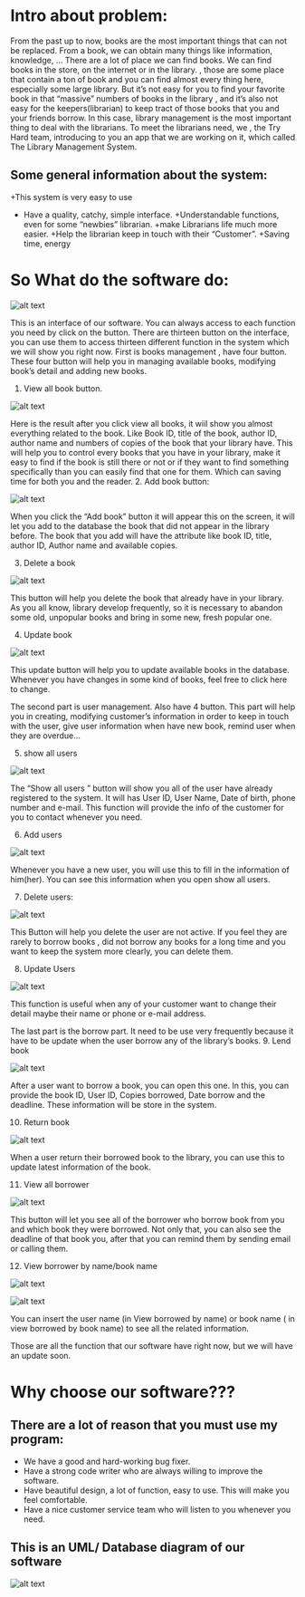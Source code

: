 
# Intro about problem:

 From the past up to now, books are the most important things that can not be replaced. From a book, we can obtain many things like information, knowledge, … There are a lot of place we can find books. We can find books in the store, on the internet or in the library. , those are some place that contain a ton of book and you can find almost every thing here, especially some large library. But it’s not easy for you to find your favorite book in that “massive” numbers of books in the library , and it’s also not easy for the keepers(librarian) to keep tract of those books that you and your friends borrow. In this case, library management is the most important thing to deal  with the librarians. To meet the librarians need, we , the Try Hard team, introducing to you an app that we are working on it, which called The Library Management System.
## Some general information about the system:
+This system is very easy to use
+ Have a quality, catchy, simple interface.
+Understandable functions, even for some “newbies” librarian.
+make Librarians life much more easier.
+Help the librarian keep in touch with their “Customer”.
+Saving time, energy
# So What do the software do:

![alt text][logo]

[logo]:https://github.com/nguyentutung/report/blob/main/picture/Picture1.png "interface"
This is an interface of our software. You can always access to each function you need by click on the button. There are thirteen button on the interface, you can use them to access thirteen different function in the system which we will show you right now.
First is books management , have four button. These four button will help you in managing available books, modifying book’s detail and adding new books. 
1. View all book button.

![alt text](https://github.com/nguyentutung/report/blob/main/picture/Picture2.png "picture")


Here is the result after you click view all books, it wiil show you almost everything related to the book. Like Book ID, title of the book, author ID,  author name and numbers of copies of the book that your library have. This will help you to control every books that you have in your library, make it easy to find if the book is still there or not or if they want to find something specifically than you can easily find that one for them. Which can saving time for both you and the reader.
2. Add book button:


![alt text](https://github.com/nguyentutung/report/blob/main/picture/Picture4.png )


When you click the “Add book” button it will appear this on the screen, it will let you add  to the database the book that did not appear in the library before. The book that you add will have the attribute like book ID, title, author ID, Author name and available copies.

3. Delete a book 

![alt text](https://github.com/nguyentutung/report/blob/main/picture/Picture5.png)
                                               

This button will help you delete the book that already have in your library. As you all know, library develop frequently, so it is necessary to abandon some old, unpopular books and bring in some new, fresh popular one. 


4. Update book

![alt text](https://github.com/nguyentutung/report/blob/main/picture/Picture6.png)


This update button  will help you to update available books in the database. Whenever you have changes in some kind of books,  feel free to click here to change.

The second part is user management. Also have 4 button. This part will help you in creating, modifying customer’s information in order to keep in touch with the user, give user information when have new book, remind user when they are overdue…

5. show all users

![alt text](https://github.com/nguyentutung/report/blob/main/picture/Picture7.png)

The “Show all users ” button will show you all of the user have already registered to the system. It will has  User ID, User Name, Date of birth,  phone number and e-mail. This function will provide the info of the customer for you to contact whenever you need.

6. Add users

![alt text](https://github.com/nguyentutung/report/blob/main/picture/Picture9.png) 

Whenever you have a new user, you will use this to fill in the information of him(her). You can see this information when you open show all users.

7. Delete users:


![alt text](https://github.com/nguyentutung/report/blob/main/picture/Picture10.png )



This Button will help you delete the user are not active. If you feel they are rarely to borrow books , did not borrow any books for a long time and you want to keep the system more clearly, you can delete them.

8. Update Users

![alt text](https://github.com/nguyentutung/report/blob/main/picture/Picture11.png)

This function is useful when any of your customer want to change their detail maybe their name or phone or e-mail address.

The last part is the borrow part. It need to be use very frequently because it have to be update when the user borrow any of the library’s books.
9. Lend book


![alt text](https://github.com/nguyentutung/report/blob/main/picture/Picture12.png)


After a user want to borrow a book, you can open this one. In this, you can provide the book ID, User ID, Copies borrowed, Date borrow and the deadline. These information will be store in the system.


10. Return book

![alt text](https://github.com/nguyentutung/report/blob/main/picture/Picture13.png)
 
 When a user return their borrowed book to the library, you can use this to update latest information of the book.

11. View all borrower

![alt text](https://github.com/nguyentutung/report/blob/main/picture/Picture14.png)

This button will let you see all of the borrower who borrow book from you and which book they were borrowed. Not only that, you can also see the deadline of that book you, after that you can remind them by sending email or calling them.

12. View borrower by name/book name


![alt text](https://github.com/nguyentutung/report/blob/main/picture/Picture16.png )


![alt text](https://github.com/nguyentutung/report/blob/main/picture/Picture17.png )


You can insert the user name (in View borrowed by name) or book name ( in view borrowed by book name) to see all the related information.

Those are all the function that our software have right now, but we will have an update soon. 


# Why choose our software???

## There are a lot of reason that you must use my program:
+ We have a good and hard-working bug fixer.
+ Have a strong code writer who are always willing to improve the software.
+ Have beautiful design, a lot of function, easy to use. This will make you feel comfortable.
+ Have a nice customer service team who will listen to you whenever you need.

## This is an UML/ Database diagram of our software

![alt text](https://github.com/nguyentutung/report/blob/main/picture/Picture18.png)
